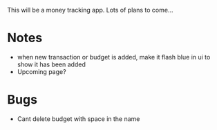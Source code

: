 This will be a money tracking app. Lots of plans to come...

# Notes
- when new transaction or budget is added, make it flash blue in ui to show it has been added
- Upcoming page?

# Bugs
- Cant delete budget with space in the name
